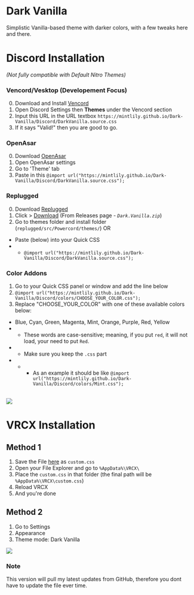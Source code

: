 # Dark Vanilla
Simplistic Vanilla-based theme with darker colors, with a few tweaks here and there.

# Discord Installation
*(Not fully compatible with Default Nitro Themes)*

### Vencord/Vesktop (Developement Focus)
0. Download and Install [Vencord](https://github.com/Vencord/Installer)
1. Open Discord Settings then **Themes** under the Vencord section
2. Input this URL in the URL textbox `https://mintlily.github.io/Dark-Vanilla/Discord/DarkVanilla.source.css`
3. If it says "Valid!" then you are good to go.

### OpenAsar
0. Download [OpenAsar](https://openasar.dev/)
1. Open OpenAsar settings
2. Go to 'Theme' tab
3. Paste in this `@import url("https://mintlily.github.io/Dark-Vanilla/Discord/DarkVanilla.source.css");`

### Replugged
0. Download [Replugged](https://replugged.dev/download)
1. Click > [Download](https://github.com/MintLily/Dark-Vanilla/releases/download/2.11.0-Replugged/Dark.Vanilla.zip) (From Releases page - *`Dark.Vanilla.zip`*)
2. Go to themes folder and install folder (`replugged/src/Powercord/themes/`)
OR<br>
- Paste (below) into your Quick CSS
- - `@import url("https://mintlily.github.io/Dark-Vanilla/Discord/DarkVanilla.source.css");` 

### Color Addons
1. Go to your Quick CSS panel or window and add the line below
2. `@import url("https://mintlily.github.io/Dark-Vanilla/Discord/colors/CHOOSE_YOUR_COLOR.css");`
3. Replace "CHOOSE_YOUR_COLOR" with one of these available colors below:
- Blue, Cyan, Green, Magenta, Mint, Orange, Purple, Red, Yellow
- - These words are case-sensitive; meaning, if you put `red`, it will not load, your need to put `Red`.
- - Make sure you keep the `.css` part
- - - As an example it should be like `@import url("https://mintlily.github.io/Dark-Vanilla/Discord/colors/Mint.css");`

<br>
<img src="https://i.mintlily.lgbt/WR6TB6es6xNE.png" />

# VRCX Installation
## Method 1
1. Save the File [here](https://raw.githubusercontent.com/MintLily/Dark-Vanilla/main/VRCX/custom.css) as `custom.css`
2. Open your File Explorer and go to `%AppData%\VRCX\`
3. Place the `custom.css` in that folder (the final path will be `%AppData%\VRCX\custom.css`)
4. Reload VRCX
5. And you're done

## Method 2
1. Go to Settings
2. Appearance
3. Theme mode: Dark Vanilla

<img src="https://img.mili.lgbt/Tw6YeLBsumwQzhsQEf.png" />

### Note
This version will pull my latest updates from GitHub, therefore you dont have to update the file ever time.
